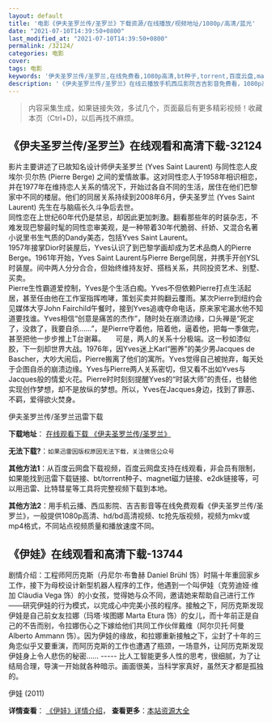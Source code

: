 ```yaml
---
layout: default
title: '电影《伊夫圣罗兰传/圣罗兰》下载资源/在线播放/视频地址/1080p/高清/蓝光'
date: "2021-07-10T14:39:50+0800"
last_modified_at: "2021-07-10T14:39:50+0800"
permalink: /32124/
categories: 电影
cover:
tags: 电影
keywords: '伊夫圣罗兰传/圣罗兰,在线免费看,1080p高清,bt种子,torrent,百度云盘,magnet,磁力链,迅雷下载资源'
description: '《伊夫圣罗兰传/圣罗兰》在线云播放手机西瓜影院吉吉影音免费看，1080p高清bd/hd未删减完整版和tc抢先枪版，mkv/mp4格式，附带bt/torrent种子、magnet/磁力链、百度云盘、网盘资源迅雷下载链接'
---
```


>内容采集生成，如果链接失效，多试几个，页面最后有更多精彩视频！收藏本页（Ctrl+D)，以后再找不麻烦。


## 《伊夫圣罗兰传/圣罗兰》在线观看和高清下载-32124

影片主要讲述了已故知名设计师伊夫圣罗兰 (Yves Saint Laurent) 与同性恋人皮埃尔·贝尔热 (Pierre Berge) 之间的爱情故事。这对同性恋人于1958年相识相恋，并在1977年在维持恋人关系的情况下，开始过各自不同的生活，居住在他们巴黎家中不同的楼层。他们的同居关系持续到2008年6月，伊夫圣罗兰 (Yves Saint Laurent) 先生在与脑癌长久斗争后去世。<br />同性恋在上世纪60年代仍是禁忌，却因此更加刺激。翻看那些年的时装杂志，不难发现巴黎最时髦的同性恋审美观，是一种带着30年代脆弱、纤娇、又混合名著小说里书生气质的Dandy美态，包括Yves Saint Laurent。<br />1957年接掌Dior时装屋后，Yves认识了到巴黎学画却成为艺术品商人的Pierre Berge。1961年开始，Yves Saint Laurent与Pierre Berge同居，并携手开创YSL时装屋。间中两人分分合合，但始终维持友好、搭档关系，共同投资艺术、别墅、买卖。<br />Pierre生性霸道爱控制，Yves是个生活白痴。Yves不但依赖Pierre打点生活起居，甚至任由他在工作室指挥咆哮，策划买卖并购翻云覆雨。某次Pierre到纽约会见媒体大亨John Fairchild午餐时，接到Yves追魂夺命电话，原来家宅漏水他不知道要找谁。Yves相信“创意是痛苦的杰作”，随时处在崩溃边缘，口头禅是“死定了，没救了，我要自杀……”，是Pierre守着他，陪着他，逼着他，把每一季做完，甚至把他一步步推上T台谢幕。　　可是，两人的关系十分极端。这一秒如漆似胶，下一刻却世界大战。1976年，因Yves迷上Karl“圈养”的美少男Jacques de Bascher，大吵大闹后，Pierre搬离了他们的寓所。Yves觉得自己被抛弃，每天处于企图自杀的崩溃边缘。Yves与Pierre两人关系密切，但又看不出如Yves与Jacques般的情爱火花。Pierre时时刻刻提醒Yves的&ldquo;时装大师”的责任，也替他实现创作梦想，却不是放纵的梦想。所以，Yves在Jacques身边，找到了罪恶、不羁，爱得欲火焚身。


伊夫圣罗兰传/圣罗兰迅雷下载

**下载地址**： [在线观看下载 《伊夫圣罗兰传/圣罗兰》](https://www.993dy.com//vod-detail-id-16559.html) 


**无法下载?**：`如果迅雷因版权原因无法下载，关注微信公众号 `

**其他方法1**：从百度云网盘下载视频，百度云网盘支持在线观看，非会员有限制，如果能找到迅雷下载链接、bt/torrent种子、magnet磁力链接、e2dk链接等，可以用迅雷、比特彗星等工具将完整视频下载到本地。

**其他方法2**：用手机云播、西瓜影院、吉吉影音等在线免费观看《伊夫圣罗兰传/圣罗兰》，一般提供1080p高清、hd/bd高清视频、tc抢先版视频，视频为mkv或mp4格式，不同站点视频质量和播放速度不同。


## 《伊娃》在线观看和高清下载-13744

剧情介绍：工程师阿历克斯（丹尼尔·布鲁赫 Daniel Brühl 饰）时隔十年重回家乡工作，接下为母校设计新型机器人程序的工作，他遇到一个叫伊娃（克劳迪娅·维加 Clàudia Vega 饰）的小女孩，觉得她与众不同，邀请她来帮助自己进行工作——研究伊娃的行为模式，以完成心中完美小孩的程序。接触之下，阿历克斯发现伊娃是自己前女友拉娜（玛塔·埃图娜 Marta Etura 饰）的女儿，而十年前正是自己的不告而别，令拉娜伤心之下嫁给他们共同工作伙伴戴维（阿尔贝托·阿曼 Alberto Ammann 饰）。因为伊娃的缘故，和拉娜重新接触之下，尘封了十年的三角恋似乎又要重演，而阿历克斯的工作也遭遇了瓶颈，一场意外，让阿历克斯发现伊娃身上令人悲伤的秘密…… ----- 比人工智能更多人性的思考，很细腻，为了让结局合理，导演一开始就各种暗示。画面很美，当科学家真好，虽然天才都是孤独的。


伊娃 (2011)

**详情查看**： [《伊娃》详情介绍](/movie/13744/)， **查看更多**：[本站资源大全](/movie/t/all/)

